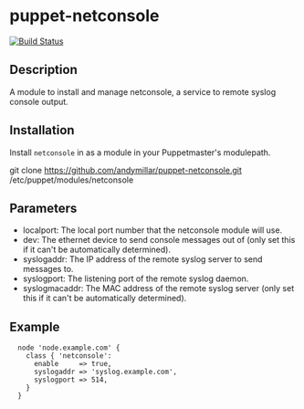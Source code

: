 puppet-netconsole
=================

[![Build Status](https://travis-ci.org/andymillar/puppet-netconsole.svg)](https://travis-ci.org/andymillar/puppet-netconsole)

Description
-----------

A module to install and manage netconsole, a service to remote syslog console
output. 

Installation
------------

Install `netconsole` in as a module in your Puppetmaster's modulepath.

  git clone https://github.com/andymillar/puppet-netconsole.git /etc/puppet/modules/netconsole

Parameters
----------

  * localport: The local port number that the netconsole module will use.
  * dev: The ethernet device to send console messages out of (only set this if it can't be automatically determined).
  * syslogaddr: The IP address of the remote syslog server to send messages to.
  * syslogport: The listening port of the remote syslog daemon.
  * syslogmacaddr: The MAC address of the remote syslog server (only set this if it can't be automatically determined).

Example
-------

~~~puppet
  node 'node.example.com' {
    class { 'netconsole':
      enable     => true,
      syslogaddr => 'syslog.example.com',
      syslogport => 514,
    }
  }
~~~
